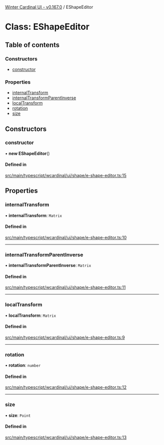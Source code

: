 [Winter Cardinal UI - v0.167.0](../index.md) / EShapeEditor

# Class: EShapeEditor

## Table of contents

### Constructors

- [constructor](EShapeEditor.md#constructor)

### Properties

- [internalTransform](EShapeEditor.md#internaltransform)
- [internalTransformParentInverse](EShapeEditor.md#internaltransformparentinverse)
- [localTransform](EShapeEditor.md#localtransform)
- [rotation](EShapeEditor.md#rotation)
- [size](EShapeEditor.md#size)

## Constructors

### constructor

• **new EShapeEditor**()

#### Defined in

[src/main/typescript/wcardinal/ui/shape/e-shape-editor.ts:15](https://github.com/winter-cardinal/winter-cardinal-ui/blob/v0.167.0/src/main/typescript/wcardinal/ui/shape/e-shape-editor.ts#L15)

## Properties

### internalTransform

• **internalTransform**: `Matrix`

#### Defined in

[src/main/typescript/wcardinal/ui/shape/e-shape-editor.ts:10](https://github.com/winter-cardinal/winter-cardinal-ui/blob/v0.167.0/src/main/typescript/wcardinal/ui/shape/e-shape-editor.ts#L10)

___

### internalTransformParentInverse

• **internalTransformParentInverse**: `Matrix`

#### Defined in

[src/main/typescript/wcardinal/ui/shape/e-shape-editor.ts:11](https://github.com/winter-cardinal/winter-cardinal-ui/blob/v0.167.0/src/main/typescript/wcardinal/ui/shape/e-shape-editor.ts#L11)

___

### localTransform

• **localTransform**: `Matrix`

#### Defined in

[src/main/typescript/wcardinal/ui/shape/e-shape-editor.ts:9](https://github.com/winter-cardinal/winter-cardinal-ui/blob/v0.167.0/src/main/typescript/wcardinal/ui/shape/e-shape-editor.ts#L9)

___

### rotation

• **rotation**: `number`

#### Defined in

[src/main/typescript/wcardinal/ui/shape/e-shape-editor.ts:12](https://github.com/winter-cardinal/winter-cardinal-ui/blob/v0.167.0/src/main/typescript/wcardinal/ui/shape/e-shape-editor.ts#L12)

___

### size

• **size**: `Point`

#### Defined in

[src/main/typescript/wcardinal/ui/shape/e-shape-editor.ts:13](https://github.com/winter-cardinal/winter-cardinal-ui/blob/v0.167.0/src/main/typescript/wcardinal/ui/shape/e-shape-editor.ts#L13)
